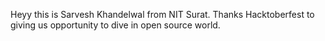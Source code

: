 Heyy this is Sarvesh Khandelwal from NIT Surat.
Thanks Hacktoberfest to giving us opportunity to dive in open source world.